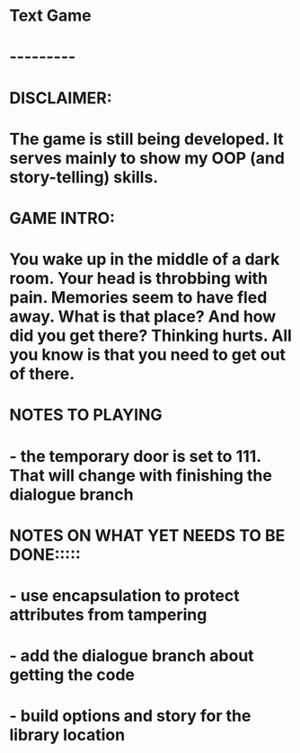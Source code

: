 # Text Game
# ---------
#
# DISCLAIMER:
# The game is still being developed. It serves mainly to show my OOP (and story-telling) skills. 
#
# GAME INTRO:
# You wake up in the middle of a dark room. Your head is throbbing with pain. Memories seem to have fled away. What is that place? And how did you get there? Thinking hurts. All you know is that you need to get out of there.
#
# NOTES TO PLAYING
# - the temporary door is set to 111. That will change with finishing the dialogue branch
#
# NOTES ON WHAT YET NEEDS TO BE DONE:::::
# 
# 
# - use encapsulation to protect attributes from tampering
# - add the dialogue branch about getting the code 
# - build options and story for the library location
# 
# 
# 
# 
# 
# 
# 
#
#
#
#
# 

